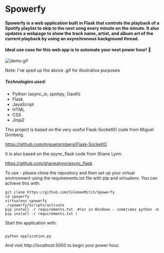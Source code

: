 # Spowerfy 

#### Spowerfy is a web application built in Flask that controls the playback of a Spotify playlist to skip to the next song every minute on the minute. It also updates a webpage to show the track name, artist, and album art of the current playback by using an asynchronous background thread.

#### Ideal use case for this web app is to automate your next power hour! :beer:

![demo gif](giphy.gif)

Note: I've sped up the above .gif for illustrative purposes

##### Technologies used:
* Python (async_io, spotipy, Oauth)
* Flask
* JavaScript
* HTML
* CSS 
* Jinja2

This project is based on the very useful Flask-SocketIO code from Miguel Grinberg.

https://github.com/miguelgrinberg/Flask-SocketIO

It is also based on the async_flask code from Shane Lynn:

https://github.com/shanealynn/async_flask

To use - please clone the repository and then set up your virtual environment using the requirements.txt file with pip and virtualenv. You can achieve this with:


    git clone https://github.com/ColemanMitch/Spowerfy
    cd spowerfy
    virtualenv spowerfy
    ./spowerfy/Scripts/activate
    pip install -r requirements.txt  #(or in Windows - sometimes python -m pip install -r requirements.txt )



Start the application with:

<code>
python application.py
</code>

And visit http://localhost:5000 to begin your power hour.
